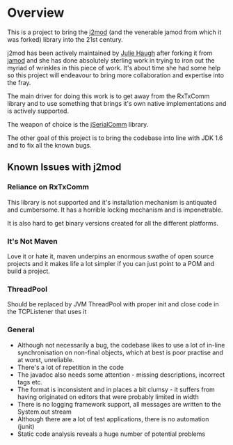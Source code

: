 # Overview
This is a project to bring the [j2mod](https://sourceforge.net/projects/j2mod/) (and the venerable jamod from which it was forked) library into the 21st century.

j2mod has been actively maintained by [Julie Haugh](https://sourceforge.net/u/jfhaugh/) after forking it from [jamod](http://jamod.sourceforge.net/) and she has done absolutely sterling work in trying to iron out the myriad of wrinkles in this
piece of work. It's about time she had some help so this project will endeavour to bring more collaboration and expertise into the fray.

The main driver for doing this work is to get away from the RxTxComm library and to use something that brings it's own native implementations and is actively supported.

The weapon of choice is the [jSerialComm](http://fazecast.github.io/jSerialComm/) library.

The other goal of this project is to bring the codebase into line with JDK 1.6 and to fix all the known bugs.
## Known Issues with j2mod

### Reliance on RxTxComm
This library is not supported and it's installation mechanism is antiquated and cumbersome. It has a
horrible locking mechanism and is impenetrable.

It is also hard to get binary versions created for all the different platforms.

### It's Not Maven
Love it or hate it, maven underpins an enormous swathe of open source projects and it makes life a lot simpler if you can
just point to a POM and build a project.

### ThreadPool
Should be replaced by JVM ThreadPool with proper init and close code in the TCPListener that uses it

### General
* Although not necessarily a bug, the codebase likes to use a lot of in-line synchronisation on non-final objects, which at best is poor practise and at worst, unreliable.
* There's a lot of repetition in the code
* The javadoc also needs some attention - missing descriptions, incorrect tags etc.
* The format is inconsistent and in places a bit clumsy - it suffers from having originated on editors that were probably limited in width
* There is no logging framework support, all messages are written to the System.out stream
* Although there are a lot of test applications, there is no automation (junit)
* Static code analysis reveals a huge number of potential problems
